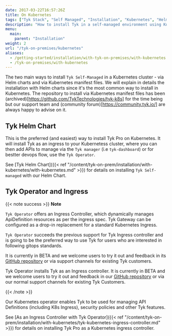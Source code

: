 ```yaml
---
date: 2017-03-22T16:57:26Z
title: On Kubernetes
tags: ["Tyk Stack", "Self Managed", "Installation", "Kubernetes", "Helm Chart", "Tyk Operator"]
description: "How to install Tyk in a self-managed environment using Kubernetes"
menu:
  main:
    parent: "Installation"
weight: 2
url: "/tyk-on-premises/kubernetes"
aliases:
  - /getting-started/installation/with-tyk-on-premises/with-kubernetes
  - /tyk-on-premises/with-kubernetes
---
```


The two main ways to install `Tyk Self-Managed` in a Kubernetes cluster - via Helm charts and via Kubernetes manifest files.
We will explain in details the installation with Helm charts since it's the most common way to install in Kubernetes.
The repository to install via Kubernetes manifest files has been (archived)[https://github.com/TykTechnologies/tyk-k8s] for the time being but our support team and (community forum)[https://community.tyk.io/] are always happy to advise on it.


## Tyk Helm Chart

This is the preferred (and easiest) way to install Tyk Pro on Kubernetes. It will install Tyk as an ingress to your Kubernetess cluster, where you can then add APIs to manage via the `Tyk manager` (i.e `tyk-dashboard`) or for bestter devops flow, use the `Tyk Operator`.

See [Tyk Helm Chart]({{< ref "/content/tyk-on-prem/installation/with-kubernetes/with-kubernetes.md" >}}) for details on installing `Tyk Self-managed` with our Helm Chart.

## Tyk Operator and Ingress 

{{< note success >}}
**Note**  

`Tyk Operator` offers an Ingress Controller, which dynamically manages ApiDefinition resources as per the ingress spec. Tyk Gateway can be configured as a drop-in replacement for a standard Kubernetes Ingress.

`Tyk Operator` succeeds the previous support for Tyk Ingress controller and is going to be the preferred way to use Tyk for users who are interested in following gitops standards. 

It is currently in BETA and we welcome users to try it out and feedback in its [GitHub repository](https://github.com/TykTechnologies/tyk-operator) or via support channels for existing Tyk customers.


Tyk Operator installs Tyk as an Ingress controller. It is currently in BETA and we welcome users to try it out and feedback in our [GitHub repository](https://github.com/TykTechnologies/tyk-operator) or via our normal support channels for existing Tyk Customers.

{{< /note >}}

Our Kubernetes operator enables Tyk to be used for managing API Definitions (including K8s Ingress), security policies and other Tyk features.

See [As an Ingress Controller with Tyk Operator]({{< ref "/content/tyk-on-prem/installation/with-kubernetes/tyk-kubernetes-ingress-controller.md" >}}) for details on installing Tyk Pro as a Kubernetes ingress controller.
